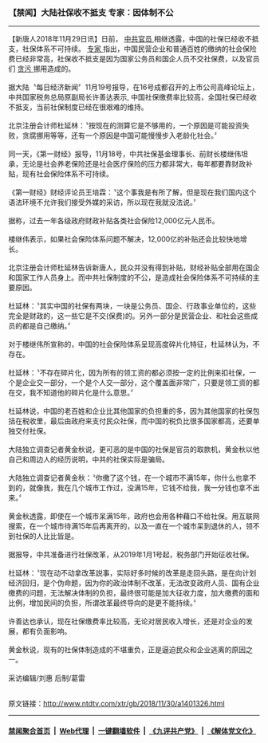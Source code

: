 ### 【禁闻】大陆社保收不抵支 专家：因体制不公
------------------------

<div class="wysiwyg">
 【新唐人2018年11月29日讯】日前，
 <a href="http://www.ntdtv.com/xtr/gb/articlelistbytag_中共官员.html" target="_blank">
  中共官员
 </a>
 相继透露，中国的社保已经收不抵支，社保体系不可持续。
 <a href="http://www.ntdtv.com/xtr/gb/articlelistbytag_专家.html" target="_blank">
  专家
 </a>
 指出，中国民营企业和普通百姓的缴纳的社会保险费已经非常高，社保收不抵支是因为国家公务员和国企人员不交社保费，以及官员们
 <a href="http://www.ntdtv.com/xtr/gb/articlelistbytag_贪污.html" target="_blank">
  贪污
 </a>
 挪用造成的。
 <br/>
 <br/>
 据大陆〝每日经济新闻〞11月19号报导，在16号成都召开的上市公司高峰论坛上，中共国家税务总局原副局长许善达表示,  中国社保缴费率比较高，全国社保已经收不抵支，当前社保制度已经在很艰难的维持。
 <br/>
 <br/>
 北京注册会计师杜延林：〝按现在的测算它是不够用的，一个原因是可能投资失败，贪腐挪用等等，还有一个原因是中国可能慢慢步入老龄化社会。〞
 <br/>
 <br/>
 同一天，《第一财经》报导，11月18号，中共社保基金理事长、前财长楼继伟坦承，无论是社会养老保险还是社会医疗保险的压力都非常大，每年都要靠财政补贴，现有社会保险体系不可持续。
 <br/>
 <br/>
 《第一财经》财经评论员王培霖：〝这个事我是有所了解，但是现在我们国内这个语法环境不允许我们接受外媒的采访，所以现在我就没法说。〞
 <br/>
 <br/>
 据称，过去一年各级政府财政补贴各类社会保险12,000亿元人民币。
 <br/>
 <br/>
 楼继伟表示，如果社会保险体系问题不解决，12,000亿的补贴还会比较快地增长。
 <br/>
 <br/>
 北京注册会计师杜延林告诉新唐人，民众并没有得到补贴，财经补贴全部用在国企和国家工作人员身上。而中共社保制度的不公，是造成社会保险体系不可持续的主要原因。
 <br/>
 <br/>
 杜延林：〝其实中国的社保有两块，一块是公务员、国企、行政事业单位的，这些完全是财政的，这一些它是不交(保费)的。另外一部分是民营企业、和社会这些成员的都是自己缴纳。〞
 <br/>
 <br/>
 对于楼继伟所宣称的，中国的社会保险体系呈现高度碎片化特征，杜延林认为，不存在。
 <br/>
 <br/>
 杜延林：〝不存在碎片化，因为所有的领工资的都必须按一定的比例来扣社保，一个是企业交一部分，一个是个人交一部分，这个覆盖面非常广，只要是领工资的都在交，我不知道他的碎片化是什么意思。〞
 <br/>
 <br/>
 杜延林说，中国的老百姓和企业比其他国家的负担重的多，因为其他国家的社保包括在税收里，最后由政府来支付民众社保，而中国的税负比很多国家都高，还要单独交付社保。
 <br/>
 <br/>
 大陆独立调查记者黄金秋说，更可恶的是中国的社保是官员的取款机，黄金秋以他自己和周边人的经历说明，中共的社保实际是骗局。
 <br/>
 <br/>
 大陆独立调查记者黄金秋：〝你缴了这个钱，在一个城市不满15年，你什么也拿不到的，就像我，我在几个城市工作过，没满15年，它钱不给我，我一分钱也拿不出来。〞
 <br/>
 <br/>
 黄金秋透露，即使在一个城市呆满15年，政府也会用各种藉口不给社保。用互联网搜索，在一个城市待满15年后再离开的，以及一直在一个城市呆到退休的人，领不到社保的人比比皆是。
 <br/>
 <br/>
 据报导，中共准备进行社保改革，从2019年1月1号起，税务部门开始征收社保。
 <br/>
 <br/>
 杜延林：〝现在动不动拿改革説事，实际好多时候的改革是走回头路，是在向计划经济回归，是个伪命题，因为你的政治体制不改革，无法改变政府人员、国有企业缴费的问题，无法解决体制的负担，最终很可能是加大征收力度，加大缴费的面和比例，增加民间的负担，所谓改革最终导向的是更不能持续。〞
 <br/>
 <br/>
 许善达也承认，现在社保缴费率比较高，无论对居民收入增长，还是对企业的发展，都有负面影响。
 <br/>
 <br/>
 黄金秋说，现有的社保体制造成的不堪重负，正是逼迫民众和企业逃离的原因之一。
 <br/>
 <br/>
 采访编辑/刘惠 后制/葛雷
</div>

<br/>原文链接：http://www.ntdtv.com/xtr/gb/2018/11/30/a1401326.html


------------------------
#### [禁闻聚合首页](https://github.com/gfw-breaker/banned-news/blob/master/README.md) &nbsp;|&nbsp; [Web代理](https://github.com/gfw-breaker/open-proxy/blob/master/README.md) &nbsp;|&nbsp; [一键翻墙软件](https://github.com/gfw-breaker/nogfw/blob/master/README.md) &nbsp;|&nbsp; [《九评共产党》](https://github.com/gfw-breaker/9ping.md/blob/master/README.md#九评之一评共产党是什么) &nbsp;|&nbsp; [《解体党文化》](https://github.com/gfw-breaker/jtdwh.md/blob/master/README.md#绪论)